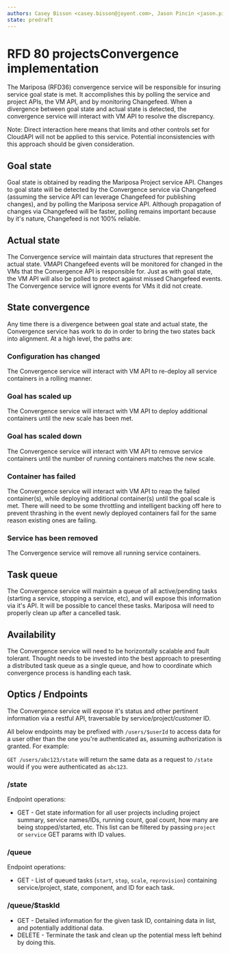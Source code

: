 ```yaml
---
authors: Casey Bisson <casey.bisson@joyent.com>, Jason Pincin <jason.pincin@joyent.com>
state: predraft
---
```


# RFD 80 projectsConvergence implementation

The Mariposa (RFD36) convergence service will be responsible for insuring service goal state is met. It accomplishes this by polling the service and project APIs, the VM API, and by monitoring Changefeed. When a divergence between goal state and actual state is detected, the convergence service will interact with VM API to resolve the discrepancy. 

Note: Direct interaction here means that limits and other controls set for CloudAPI will not be applied to this service. Potential inconsistencies with this approach should be given consideration.

## Goal state

Goal state is obtained by reading the Mariposa Project service API. Changes to goal state will be detected by the Convergence service via Changefeed (assuming the service API can leverage Changefeed for publishing changes), and by polling the Mariposa service API. Although propagation of changes via Changefeed will be faster, polling remains important because by it's nature, Changefeed is not 100% reliable. 

## Actual state

The Convergence service will maintain data structures that represent the actual state. VMAPI Changefeed events will be monitored for changed in the VMs that the Convergence API is responsible for. Just as with goal state, the VM API will also be polled to protect against missed Changefeed events. The Convergence service will ignore events for VMs it did not create. 

## State convergence

Any time there is a divergence between goal state and actual state, the Convergence service has work to do in order to bring the two states back into alignment. At a high level, the paths are:

### Configuration has changed

The Convergence service will interact with VM API to re-deploy all service containers in a rolling manner. 

### Goal has scaled up

The Convergence service will interact with VM API to deploy additional containers until the new scale has been met.

### Goal has scaled down

The Convergence service will interact with VM API to remove service containers until the number of running containers matches the new scale.

### Container has failed

The Convergence service will interact with VM API to reap the failed container(s), while deploying additional container(s) until the goal scale is met. There will need to be some throttling and intelligent backing off here to prevent thrashing in the event newly deployed containers fail for the same reason existing ones are failing.

### Service has been removed

The Convergence service will remove all running service containers.

## Task queue

The Convergence service will maintain a queue of all active/pending tasks (starting a service, stopping a service, etc), and will expose this information via it's API. It will be possible to cancel these tasks. Mariposa will need to properly clean up after a cancelled task. 

## Availability

The Convergence service will need to be horizontally scalable and fault tolerant. Thought needs to be invested into the best approach to presenting a distributed task queue as a single queue, and how to coordinate which convergence process is handling each task. 

## Optics / Endpoints

The Convergence service will expose it's status and other pertinent information via a restful API, traversable by service/project/customer ID.

All below endpoints may be prefixed with `/users/$userId` to access data for a user other than the one you're authenticated as, assuming authorization is granted. For example:

`GET /users/abc123/state` will return the same data as a request to `/state` would if you were authenticated as `abc123`. 

### /state

Endpoint operations:

* GET - Get state information for all user projects including project summary, service names/IDs, running count, goal count, how many are being stopped/started, etc. This list can be filtered by passing `project` or `service` GET params with ID values.

### /queue

Endpoint operations:

* GET - List of queued tasks (`start`, `stop`, `scale`, `reprovision`) containing service/project, state, component, and ID for each task. 

### /queue/$taskId

* GET - Detailed information for the given task ID, containing data in list, and potentially additional data.
* DELETE - Terminate the task and clean up the potential mess left behind by doing this.